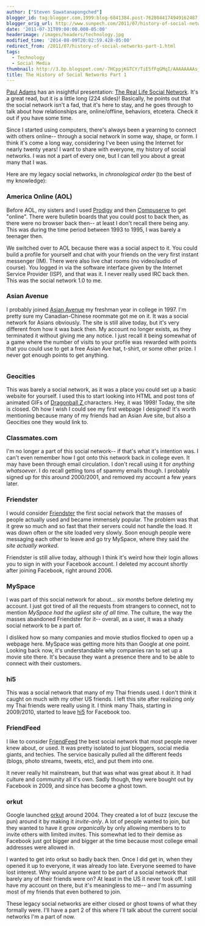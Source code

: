 ```yaml
---
author: ["Steven Suwatanapongched"]
blogger_id: tag:blogger.com,1999:blog-6841384.post-7628044174949162487
blogger_orig_url: http://www.sunpech.com/2011/07/history-of-social-networks-part-1.html
date: '2011-07-31T09:00:00.000-05:00'
headerimage: /images/headers/technology.jpg
modified_time: '2014-08-09T20:02:59.428-05:00'
redirect_from: /2011/07/history-of-social-networks-part-1.html
tags:
  - Technology
  - Social Media
thumbnail: http://3.bp.blogspot.com/-7HCppjKGTCY/TiE5fFqGMqI/AAAAAAAAsj4/Aa2FsIbulr4/s600/asian_avenue.png
title: The History of Social Networks Part 1
---
```



<a href="http://www.thinkoutsidein.com/">Paul Adams</a> has an insightful presentation: <a href="http://www.slideshare.net/padday/the-real-life-social-network-v2">The Real Life Social Network</a>. It's a great read, but it is a little long (224 slides)! Basically, he points out that the social network isn't a fad, that it's here to stay, and he goes through to talk about how relationships are, online/offline, behaviors, etcetera. Check it out if you have some time.

Since I started using computers, there's always been a yearning to connect with others online-- through a social network in some way, shape, or form. I think it's come a long way, considering I've been using the Internet for nearly twenty years! I want to share with everyone, my history of social networks. I was not a part of every one, but I can tell you about a great many that I was.

Here are my legacy social networks, in <i>chronological order</i><b> </b>(to the best of my knowledge):

### America Online (AOL)

Before AOL, my sisters and I used <a href="http://en.wikipedia.org/wiki/Prodigy_(online_service)">Prodigy</a> and then <a href="http://en.wikipedia.org/wiki/CompuServe">Compuserve</a> to get "online". There were bulletin boards that you could post to back then, as there were no browser back then-- at least I don't recall there being any. This was during the time period between 1993 to 1995, I was barely a teenager then.

We switched over to AOL because there was a social aspect to it. You could build a profile for yourself and chat with your friends on the very first instant messenger (IM). There were also live chat rooms (no video/audio of course).  You logged in via the software interface given by the Internet Service Provider (ISP), and that was it. I never really used IRC back then. This was the social network 1.0 to me.

### Asian Avenue

I probably joined <a href="http://www.asianave.com/">Asian Avenue</a> my freshman year in college in 1997. I'm pretty sure my Canadian-Chinese roommate got me on it. It was a social network for Asians obviously. The site is still alive today, but it's very different from how it was back then. My account no longer exists, as they terminated it without giving me any notice. I just recall it being somewhat of a game where the number of visits to your profile was rewarded with points that you could use to get a free Asian Ave hat, t-shirt, or some other prize. I never got enough points to get anything.

<a href="http://3.bp.blogspot.com/-7HCppjKGTCY/TiE5fFqGMqI/AAAAAAAAsj4/Aa2FsIbulr4/s600/asian_avenue.png" alt="" ><img   border="0" src="http://3.bp.blogspot.com/-7HCppjKGTCY/TiE5fFqGMqI/AAAAAAAAsj4/Aa2FsIbulr4/s400/asian_avenue.png" alt="" /></a>

### Geocities

This was barely a social network, as it was a place you could set up a basic website for  yourself. I used this to start looking into HTML and post tons of animated GIFs of <a href="http://en.wikipedia.org/wiki/Dragon_Ball">Dragonball Z </a>characters. Hey, it was 1998! Today, the site is closed. Oh how I wish I could see my first webpage I designed! It's worth mentioning because many of my friends had an Asian Ave site, but also a Geocities one they would link to.

### Classmates.com

I'm no longer a part of this social network-- if that's what it's intention was. I can't even remember how I got onto this network back in college even. It may have been through email circulation. I don't recall using it for <i>anything whatsoever</i>. I do recall getting tons of spammy emails though. I probably signed up for this around 2000/2001, and removed my account a few years later.

### Friendster

I would consider <a href="http://www.friendster.com/">Friendster</a> the first social network that the masses of people actually used and became immensely popular. The problem was that it grew so much and so fast that their servers could not handle the load. It was down often or the site loaded very slowly. Soon enough people were messaging each other to leave and go try MySpace, where they said <i>the site actually worked</i>.

Friendster is still alive today, although I think it's weird how their login allows you to sign in with your Facebook account. I deleted my account shortly after joining Facebook, right around 2006.

### MySpace

I was part of this social network for about... <i>six months</i> before deleting my account. I just got tired of all the requests from strangers to connect, not to mention <i>MySpace had the ugliest site of all time</i>. The culture, the way the masses abandoned Friendster for it-- overall, as a user, it was a shady social network to be a part of.

I disliked how so many companies and movie studios flocked to open up a webpage here. MySpace was getting more hits than Google at one point. Looking back now, it's understandable why companies ran to set up a movie site there. It's because they want a presence there and to be able to connect with their customers.

### hi5
This was a social network that many of my Thai friends used. I don't think it caught on much with my other US friends. I left this site after realizing <i>only</i> my Thai friends were really using it. I think many Thais, starting in 2009/2010, started to leave <a href="http://www.hi5.com/">hi5</a> for Facebook too.

### FriendFeed

I like to consider <a href="http://www.friendfeed.com/">FriendFeed</a> the best social network that most people never knew about, or used. It was pretty isolated to just bloggers, social media giants, and techies. The service basically pulled all the different feeds (blogs, photo streams, tweets, etc), and put them into one.

It never really hit mainstream, but that was what was great about it. It had culture and community all it's own. Sadly though, they were bought out by Facebook in 2009, and since has become a ghost town.

### orkut

Google launched <a href="http://www.orkut.com/">orkut</a> around 2004. They created a lot of buzz (excuse the pun) around it by making it <i>invite-only</i>. A lot of people wanted to join, but they wanted to have it grow <i>organically</i> by only allowing members to to invite others with limited invites. This somewhat led to their demise as Facebook just got bigger and bigger at the time because most college email addresses were allowed in.

I wanted to get into orkut so badly back then. Once I did get in, when they opened it up to everyone, it was already too late. Everyone seemed to have lost interest. Why would anyone want to be part of a social network that barely any of their friends were on? At least in the US it never took off. I still have my account on there, but it's meaningless to me-- and I'm assuming most of my friends that even bothered to join.


These legacy social networks are either closed or ghost towns of what they formally were. I'll have a part 2 of this where I'll talk about the current social networks I'm a part of now.